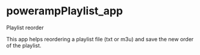 # powerampPlaylist_app
Playlist reorder

This app helps reordering a playlist file (txt or m3u) and save the new order of the playlist.


